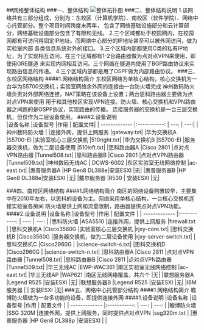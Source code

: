##网络整体结构
###一、整体结构
![整体拓扑图](https://www.processon.com/chart_image/589eae11e4b028637ab6a3b0.png)
###二、整体结构说明
1.该网络共有三部分组成，分别为：东校区（计算机学院）、南校区（软件学院）、网络中心托管部分。整个项目时间跨度未两年，
包含了网络基础设施部分和云计算部分，网络基础设施部分包含了有限和无线。
2.三个区域都处于校园网内，在校园网都有可访问得固定IP地址。而网络中心部分的IP地址甚至可以被外网访问，做为实验室内部
各类信息系统对外的接口。
3.三个区域内部都使用C类的私有IP地址，为了实现相互访问，在三个区域都有1-2台路由器做为点对点VPN来使用，即使用GRE隧道
来实现内网相互访问。三个网络在隧道内使用了BGP路由协议来实现路由信息的传递。
4.三个区域内部都是用了OSPF做为内部路由协议。
###三、东校区网络结构
####1.网络结构简介
东校区网络为单核心结构，核心交换机为一台华为S5700交换机；实验室网络余外网的连接由一台防火墙完成
神州数码防火墙负责对外部网络连接，NAT策略在该设备上设置；两台思科路由器主要做为点对点VPN来使用
用于和其他校区实现VPN连接。防火墙、核心交换机和VPN路由器之间跑的是OSPF协议，实现路由的传播。
连接服务器的交换机是一台三层交换机，但仅作为二层设备使用。
####2.设备说明  
|设备名称            |设备型号       |作用                             | 配置文件|
| -------------      |:-----------:  | ---:                           | ---:|
|神州数码防火墙       |             |连接外网，提供上网服务             |gateway.txt|
|华为交换机A          |S5700-EI      |实验室核心三层交换机              |510right.txt|
|华为交换机B         |S5700-EI      |服务器交换机，做为二层设备使用       |510left.txt|
|思科路由器A         |Cisco 2801    |点对点VPN路由器                      |Tunnel508.txt|
|思科路由器B         |Cisco 2801    |点对点VPN路由器                    |Tunnel509.txt|
|神州数码无线AC      | DCWS-6002  |东区实验室无线网络控制                 |ac-east.txt|
|惠普服务器A          |HP Gen8 DL388e|安装ESXI                            |无|
|惠普服务器B          |HP Gen8 DL388e|安装ESXI                            |无|
|戴尔服务器          |R530          | 安装ESXI                            |无|

###四、南校区网络结构
####1.网络结构简介
南区的网络设备购置较早，主要集中在2010年左右，以思科的设备为主。网络采用单核心结构，一台核心交换机连接实验室各房间
防火墙提供上网和流量限制，路由器提供点对点VPN功能。
####2.设备说明
|设备名称            |设备型号       |作用                               | 配置文件       |
| -------------     |:-----------: | ---:                              | ---:           |
|思科防火墙          |ASA5510       |连接外网，提供上网服务               |firewall.txt    |
|思科交换机A         |Cisco3560G    |实验室核心三层交换机                 |rjxy-core.txt|
|思科交换机B         |Cisco3560G    |服务器交换机，做为二层设备使用        |rjxy-server-switch.txt|
|思科交换机C         |Cisco2960G    |                                   |science-switch-s.txt|
|思科交换机D         |Cisco2960G    |                                   |science-switch-n.txt|
|思科路由器A         |Cisco 2811    |点对点VPN路由器                      |Tunnel508.txt|
|思科路由器B         |Cisco 2811    |点对点VPN路由器                      |Tunnel509.txt|
|华三无线AC          |EWP-WAC361    |南区实验室无线网络控制                |ac-east.txt|
|华三无线AP          |WAP621        |南区无线网络覆盖，共六个              |无|
|联想服务器A         |Legend R525   |安装ESXI                            |无|
|联想服务器B         |Legend R525   |安装ESXI                            |无|
|IBM服务器           |              | 安装ESXI                           |无|
###五、网络中心托管部分结构
####1.网络结构简介
瞻博防火墙做为一台多功能的设备，即提供连接外网
####1.设备说明
|设备名称           |设备型号          |作用                                      | 配置文件   |
| -------------    |:-----------:    | ---:                                     | ---:      |
|瞻博防火墙         |SSG 320M         |连接外网，提供上网服务，同时提供点对点VPN    |ssg320m.txt     |
|惠普服务器         |HP Gen8 DL388p   |安装ESXI                                   |            |